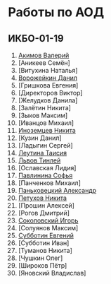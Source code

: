 # Работы по АОД
## ИКБО-01-19
1. [Акимов Валерий](https://github.com/akimovve/dpa-labs)
2. [Аникеев Семён]
3. [Витухина Наталья]
4. [Ворожейкин Данил](https://github.com/McForse/dpa_labs)
5. [Гришкова Евгения]
6. [Директоров Виктор]
7. [Желудков Данила]
8. [Залётин Никита]
9. [Зыков Максим]
10. [Иванцов Михаил]
11. [Иноземцев Никита](https://github.com/NikitaInozemtsev/AOD)
12. [Кузин Данил]
13. [Ладыгин Сергей]
14. [Леутина Таисия](https://github.com/mournfulCoroner/aod_practice)
15. [Львов Тинлей](https://github.com/kamabulletone/AOD)
16. [Ославская Лидия]
17. [Павлинина Софья](https://github.com/Jonesso/algorithmsAndDS)
18. [Панченков Михаил]
19. [Паньковецкий Александр](https://github.com/Airmanxd/AOD1)
20. [Петухов Никита](https://github.com/Paycel/AOD_Practice)
21. [Прошин Алексей]
22. [Рогов Дмитрий]
23. [Соколовский Игорь](https://github.com/DJSwitchCase/AODSokolovsky)
24. [Солуянов Максим]
25. [Субботин Евгений](https://github.com/Evgeniy638/aod_lab)
26. [Субботин Иван]
27. [Туманов Никита]
28. [Чушкин Олег]
29. [Широков Пётр]
30. [Яновский Владислав]